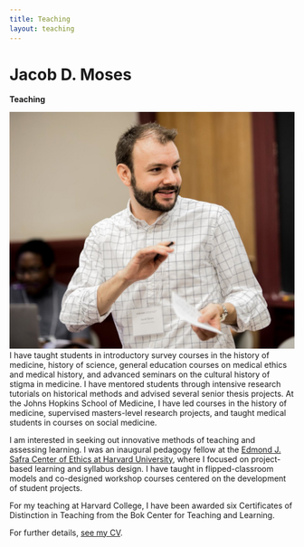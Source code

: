 ```yaml
---
title: Teaching
layout: teaching
---
```

# Jacob D. Moses
**Teaching**

![Photo of Jacob Moses leading a session at a teaching and learning conference at Harvard University.][image-1] I have taught students in introductory survey courses in the history of medicine, history of science, general education courses on medical ethics and medical history, and advanced seminars on the cultural history of stigma in medicine. I have mentored students through intensive research tutorials on historical methods and advised several senior thesis projects. At the Johns Hopkins School of Medicine, I have led courses in the history of medicine, supervised masters-level research projects, and taught medical students in courses on social medicine.

I am interested in seeking out innovative methods of teaching and assessing learning. I was an inaugural pedagogy fellow at the [Edmond J. Safra Center of Ethics at Harvard University][1], where I focused on project-based learning and syllabus design. I have taught in flipped-classroom models and co-designed workshop courses centered on the development of student projects.

For my teaching at Harvard College, I have been awarded six Certificates of Distinction in Teaching from the Bok Center for Teaching and Learning.

For further details, [see my CV][2].

[1]:	https://ethics.harvard.edu
[2]:	/cv/ "Curriculum Vitae"

[image-1]:	/assets/img/jacob-moses-2017.jpg